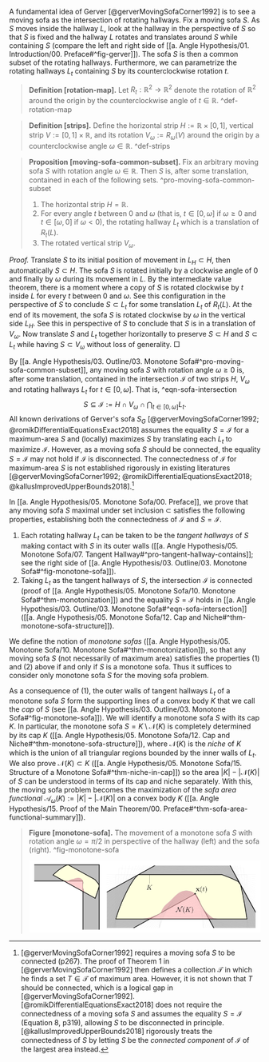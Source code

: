 A fundamental idea of Gerver [@gerverMovingSofaCorner1992] is to see a moving sofa as the intersection of rotating hallways. Fix a moving sofa $S$. As $S$ moves inside the hallway $L$, look at the hallway in the perspective of $S$ so that $S$ is fixed and the hallway $L$ rotates and translates around $S$ while containing $S$ (compare the left and right side of [[a. Angle Hypothesis/01. Introduction/00. Preface#^fig-gerver]]). The sofa $S$ is then a common subset of the rotating hallways. Furthermore, we can parametrize the rotating hallways $L_t$ containing $S$ by its counterclockwise rotation $t$.

> __Definition [rotation-map].__ Let $R_t : \mathbb{R}^2 \to \mathbb{R}^2$ denote the rotation of $\mathbb{R}^2$ around the origin by the counterclockwise angle of $t \in \mathbb{R}$. ^def-rotation-map

> __Definition [strips].__ Define the horizontal strip $H := \mathbb{R} \times [0, 1]$, vertical strip $V := [0, 1] \times \mathbb{R}$, and its rotation $V_\omega := R_\omega(V)$ around the origin by a counterclockwise angle $\omega \in \mathbb{R}$. ^def-strips

> __Proposition [moving-sofa-common-subset].__ Fix an arbitrary moving sofa $S$ with rotation angle $\omega \in \mathbb{R}$. Then $S$ is, after some translation, contained in each of the following sets. ^pro-moving-sofa-common-subset
> 
> 1. The horizontal strip $H = \mathbb{R}$.
> 2. For every angle $t$ between $0$ and $\omega$ (that is, $t \in [0, \omega]$ if $\omega \geq 0$ and $t \in [\omega, 0]$ if $\omega < 0$), the rotating hallway $L_t$ which is a translation of $R_t(L)$.
> 3. The rotated vertical strip $V_\omega$.

_Proof._ Translate $S$ to its initial position of movement in $L_H \subset H$, then automatically $S \subset H$. The sofa $S$ is rotated initially by a clockwise angle of $0$ and finally by $\omega$ during its movement in $L$. By the intermediate value theorem, there is a moment where a copy of $S$ is rotated clockwise by $t$ inside $L$ for every $t$ between $0$ and $\omega$. See this configuration in the perspective of $S$ to conclude $S \subset L_t$ for some translation $L_t$ of $R_t(L)$. At the end of its movement, the sofa $S$ is rotated clockwise by $\omega$ in the vertical side $L_H$. See this in perspective of $S$ to conclude that $S$ is in a translation of $V_\omega$. Now translate $S$ and $L_t$ together horizontally to preserve $S \subset H$ and $S \subset L_t$ while having $S \subset V_\omega$ without loss of generality. □

By [[a. Angle Hypothesis/03. Outline/03. Monotone Sofa#^pro-moving-sofa-common-subset]], any moving sofa $S$ with rotation angle $\omega \geq 0$ is, after some translation, contained in the intersection $\mathcal{I}$ of two strips $H$, $V_\omega$ and rotating hallways $L_t$ for $t \in [0, \omega]$. That is, ^eqn-sofa-intersection
$$
S \subseteq \mathcal{I} := H \cap V_\omega \cap \bigcap_{t \in [0, \omega]} L_t.
$$
All known derivations of Gerver's sofa $S_G$ [@gerverMovingSofaCorner1992; @romikDifferentialEquationsExact2018] assumes the equality $S = \mathcal{I}$ for a maximum-area $S$ and (locally) maximizes $S$ by translating each $L_t$ to maximize $\mathcal{I}$. However, as a moving sofa $S$ should be connected, the equality $S = \mathcal{I}$ may not hold if $\mathcal{I}$ is disconnected. The connectedness of $\mathcal{I}$ for maximum-area $S$ is not established rigorously in existing literatures [@gerverMovingSofaCorner1992; @romikDifferentialEquationsExact2018; @kallusImprovedUpperBounds2018].[^connectedness]

In [[a. Angle Hypothesis/05. Monotone Sofa/00. Preface]], we prove that any moving sofa $S$ maximal under set inclusion $\subset$ satisfies the following properties, establishing both the connectedness of $\mathcal{I}$ and $S = \mathcal{I}$.

1. Each rotating hallway $L_t$ can be taken to be the _tangent hallways_ of $S$ making contact with $S$ in its outer walls ([[a. Angle Hypothesis/05. Monotone Sofa/07. Tangent Hallway#^pro-tangent-hallway-contains]]; see the right side of [[a. Angle Hypothesis/03. Outline/03. Monotone Sofa#^fig-monotone-sofa]]).
2. Taking $L_t$ as the tangent hallways of $S$, the intersection $\mathcal{I}$ is connected (proof of [[a. Angle Hypothesis/05. Monotone Sofa/10. Monotone Sofa#^thm-monotonization]]) and the equality $S = \mathcal{I}$ holds in [[a. Angle Hypothesis/03. Outline/03. Monotone Sofa#^eqn-sofa-intersection]] ([[a. Angle Hypothesis/05. Monotone Sofa/12. Cap and Niche#^thm-monotone-sofa-structure]]).

We define the notion of _monotone sofas_ ([[a. Angle Hypothesis/05. Monotone Sofa/10. Monotone Sofa#^thm-monotonization]]), so that any moving sofa $S$ (not necessarily of maximum area) satisfies the properties (1) and (2) above if and only if $S$ is a monotone sofa. Thus it suffices to consider only monotone sofa $S$ for the moving sofa problem.

As a consequence of (1), the outer walls of tangent hallways $L_t$ of a monotone sofa $S$ form the supporting lines of a convex body $K$ that we call the _cap_ of $S$ (see [[a. Angle Hypothesis/03. Outline/03. Monotone Sofa#^fig-monotone-sofa]]). We will identify a monotone sofa $S$ with its cap $K$. In particular, the monotone sofa $S = K \setminus \mathcal{N}(K)$ is completely determined by its cap $K$ ([[a. Angle Hypothesis/05. Monotone Sofa/12. Cap and Niche#^thm-monotone-sofa-structure]]), where $\mathcal{N}(K)$ is the _niche_ of $K$ which is the union of all triangular regions bounded by the inner walls of $L_t$. We also prove $\mathcal{N}(K) \subset K$ ([[a. Angle Hypothesis/05. Monotone Sofa/15. Structure of a Monotone Sofa#^thm-niche-in-cap]]) so the area $|K| - |\mathcal{N}(K)|$ of $S$ can be understood in terms of its cap and niche separately. With this, the moving sofa problem becomes the maximization of the _sofa area functional_ $\mathcal{A}_{\omega}(K) := |K| - |\mathcal{N}(K)|$ on a convex body $K$ ([[a. Angle Hypothesis/15. Proof of the Main Theorem/00. Preface#^thm-sofa-area-functional-summary]]).

> __Figure [monotone-sofa].__ The movement of a monotone sofa $S$ with rotation angle $\omega = \pi/2$ in perspective of the hallway (left) and the sofa (right). ^fig-monotone-sofa
> 
> ![100%](images/monotone-sofa-combined.svg)

[^translation]: Technically, translating the moving sofa $S$ may invalidate the initial condition $S \subseteq L_H$. We will relax the full [[b. Upper Bound A1/10. Notations and conventions/00. Preface#^def-sofa]] of a moving sofa $S$ so that only some translation of $S$ is required to be movable from $L_H$ to $L_V$ inside $L$.

[^connectedness]: [@gerverMovingSofaCorner1992] requires a moving sofa $S$ to be connected (p267). The proof of Theorem 1 in [@gerverMovingSofaCorner1992] then defines a collection $\mathcal{T}$ in which he finds a set $T \in \mathcal{T}$ of maximum area. However, it is not shown that $T$ should be connected, which is a logical gap in [@gerverMovingSofaCorner1992]. [@romikDifferentialEquationsExact2018] does not require the connectedness of a moving sofa $S$ and assumes the equality $S = \mathcal{I}$ (Equation 8, p319), allowing $S$ to be disconnected in principle. [@kallusImprovedUpperBounds2018] rigorously treats the connectedness of $S$ by letting $S$ be the _connected component_ of $\mathcal{I}$ of the largest area instead.